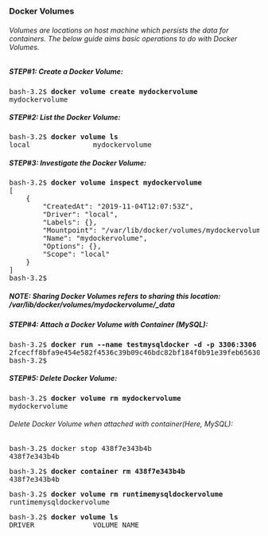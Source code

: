 ### Docker Volumes

###### Volumes are locations on host machine which persists the data for containers. The below guide aims basic operations to do with Docker Volumes.

##### STEP#1: Create a Docker Volume:
<pre>
bash-3.2$ <b>docker volume create mydockervolume</b>
mydockervolume
</pre>

##### STEP#2: List the Docker Volume:
<pre>
bash-3.2$ <b>docker volume ls</b>
local               mydockervolume
</pre>

##### STEP#3: Investigate the Docker Volume:
<pre>
bash-3.2$ <b>docker volume inspect mydockervolume</b>
[
    {
        "CreatedAt": "2019-11-04T12:07:53Z",
        "Driver": "local",
        "Labels": {},
        "Mountpoint": "/var/lib/docker/volumes/mydockervolume/_data",
        "Name": "mydockervolume",
        "Options": {},
        "Scope": "local"
    }
]
bash-3.2$ 
</pre>

##### NOTE: Sharing Docker Volumes refers to sharing this location: /var/lib/docker/volumes/mydockervolume/_data  


##### STEP#4: Attach a Docker Volume with Container (MySQL):
<pre>
bash-3.2$ <b>docker run --name testmysqldocker -d -p 3306:3306 -e MYSQL_DATABASE=dev -e MYSQL_ROOT_PASSWORD=root -v runtimemysqldockervolume:/var/lib/mysql/  mysql</b>
2fcecff8bfa9e454e582f4536c39b09c46bdc82bf184f0b91e39feb65630b7e9
bash-3.2$
</pre>

##### STEP#5: Delete Docker Volume:
<pre>
bash-3.2$ <b>docker volume rm mydockervolume</b>
mydockervolume
</pre>
###### Delete Docker Volume when attached with container(Here, MySQL):
<pre>
bash-3.2$ docker stop 438f7e343b4b  
438f7e343b4b 
</pre>
<pre>
bash-3.2$ <b>docker container rm 438f7e343b4b </b> 
438f7e343b4b
</pre>
<pre>
bash-3.2$ <b>docker volume rm runtimemysqldockervolume </b> 
runtimemysqldockervolume
</pre>
<pre>
bash-3.2$ <b>docker volume ls </b> 
DRIVER              VOLUME NAME
</pre>
